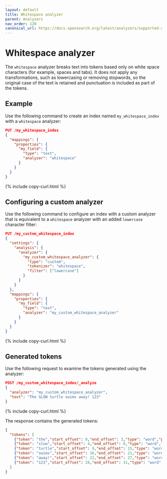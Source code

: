 ```yaml
---
layout: default
title: Whitespace analyzer
parent: Analyzers
nav_order: 120
canonical_url: https://docs.opensearch.org/latest/analyzers/supported-analyzers/whitespace/
---
```


# Whitespace analyzer

The `whitespace` analyzer breaks text into tokens based only on white space characters (for example, spaces and tabs). It does not apply any transformations, such as lowercasing or removing stopwords, so the original case of the text is retained and punctuation is included as part of the tokens.

## Example

Use the following command to create an index named `my_whitespace_index` with a `whitespace` analyzer:

```json
PUT /my_whitespace_index
{
  "mappings": {
    "properties": {
      "my_field": {
        "type": "text",
        "analyzer": "whitespace"
      }
    }
  }
}
```
{% include copy-curl.html %}

## Configuring a custom analyzer

Use the following command to configure an index with a custom analyzer that is equivalent to a `whitespace` analyzer with an added `lowercase` character filter:

```json
PUT /my_custom_whitespace_index
{
  "settings": {
    "analysis": {
      "analyzer": {
        "my_custom_whitespace_analyzer": {
          "type": "custom",
          "tokenizer": "whitespace",
          "filter": ["lowercase"]
        }
      }
    }
  },
  "mappings": {
    "properties": {
      "my_field": {
        "type": "text",
        "analyzer": "my_custom_whitespace_analyzer"
      }
    }
  }
}
```
{% include copy-curl.html %}

## Generated tokens

Use the following request to examine the tokens generated using the analyzer:

```json
POST /my_custom_whitespace_index/_analyze
{
  "analyzer": "my_custom_whitespace_analyzer",
  "text": "The SLOW turtle swims away! 123"
}
```
{% include copy-curl.html %}

The response contains the generated tokens:

```json
{
  "tokens": [
    {"token": "the","start_offset": 0,"end_offset": 3,"type": "word","position": 0},
    {"token": "slow","start_offset": 4,"end_offset": 8,"type": "word","position": 1},
    {"token": "turtle","start_offset": 9,"end_offset": 15,"type": "word","position": 2},
    {"token": "swims","start_offset": 16,"end_offset": 21,"type": "word","position": 3},
    {"token": "away!","start_offset": 22,"end_offset": 27,"type": "word","position": 4},
    {"token": "123","start_offset": 28,"end_offset": 31,"type": "word","position": 5}
  ]
}
```
